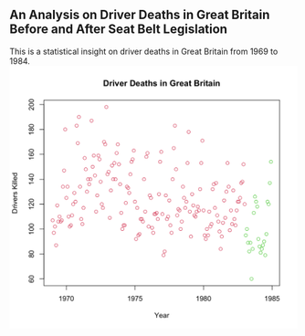 ## An Analysis on Driver Deaths in Great Britain Before and After Seat Belt Legislation
This is a statistical insight on driver deaths in Great Britain from 1969 to 1984.
![alt text](https://github.com/stoutphoenix/class_09_19_25/blob/main/images/year_driverskilled.png)
